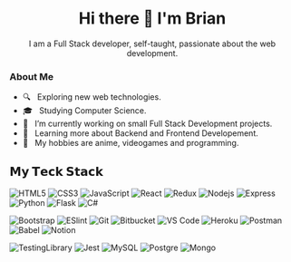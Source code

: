 <div align="center">
  <h1> Hi there 👋 I'm Brian </h1>
  I am a Full Stack developer, self-taught, passionate about the web development.
</div>

  <h3> About Me </h3>

  - 🔍 &nbsp; Exploring new web technologies.
  - 🎓 &nbsp; Studying Computer Science.
  - 💼 &nbsp; I’m currently working on small Full Stack Development projects.
  - 🎯 &nbsp; Learning more about Backend and Frontend Developement.
  - 🎉 &nbsp; My hobbies are anime, videogames and programming.


## 𝗠𝘆 𝗧𝗲𝗰𝗸 𝗦𝘁𝗮𝗰𝗸

![HTML5](https://img.shields.io/badge/-HTML5-%23E44D27?style=flat-square&logo=html5&logoColor=ffffff)
![CSS3](https://img.shields.io/badge/-CSS3-%231572B6?style=flat-square&logo=css3)
![JavaScript](https://img.shields.io/badge/-JavaScript-%23F7DF1C?style=flat-square&logo=javascript&logoColor=000000&labelColor=%23F7DF1C&color=%23FFCE5A)
![React](https://img.shields.io/badge/-React-%23282C34?style=flat-square&logo=react)
![Redux](https://img.shields.io/badge/redux-%23593d88.svg?style=flat&for-the-badge&logo=redux&logoColor=white)
![Nodejs](https://img.shields.io/badge/node.js-%2343853D.svg?style=flat&for-the-badge&logo=node-dot-js&logoColor=white)
![Express](https://img.shields.io/badge/express.js-%23404d59.svg?style=flat&for-the-badge&logo=express&logoColor=%2361DAFB)
![Python](https://img.shields.io/badge/python-%2314354C.svg?style=flat&for-the-badge&logo=python&logoColor=white)
![Flask](https://img.shields.io/badge/flask-%23000.svg?style=flat&for-the-badge&logo=flask&logoColor=white)
![C#](https://img.shields.io/badge/c%23-%23239120.svg?style=flat&for-the-badge&logo=c-sharp&logoColor=white)

![Bootstrap](https://img.shields.io/badge/bootstrap-%23563D7C.svg?style=flat&for-the-badge&logo=bootstrap&logoColor=white)
![ESlint](https://img.shields.io/badge/-ESLint-%234B32C3?style=flat-square&logo=eslint)
![Git](https://img.shields.io/badge/-Git-%23F05032?style=flat-square&logo=git&logoColor=%23ffffff)
![Bitbucket](https://img.shields.io/badge/bitbucket-%230047B3.svg?style=flat&for-the-badge&logo=bitbucket&logoColor=white)
![VS Code](https://img.shields.io/badge/-VSCode-%23007ACC?style=flat-square&logo=visual-studio-code)
![Heroku](https://img.shields.io/badge/heroku-%23430098.svg?style=flat&for-the-badge&logo=heroku&logoColor=white)
![Postman](https://img.shields.io/badge/Postman-FF6C37?style=flat&for-the-badge&logo=postman&logoColor=red)
![Babel](https://img.shields.io/badge/Babel-F9DC3e?style=flat&for-the-badge&logo=babel&logoColor=black")
![Notion](https://img.shields.io/badge/Notion-%23000000.svg?style=flat&for-the-badge&logo=notion&logoColor=white)

![TestingLibrary](https://img.shields.io/badge/-TestingLibrary-%23E33332?style=flat&for-the-badge&logo=testing-library&logoColor=white)
![Jest](https://img.shields.io/badge/-jest-%23C21325?style=flat&for-the-badge&logo=jest&logoColor=white)
![MySQL](https://img.shields.io/badge/mysql-%2300f.svg?style=flat&for-the-badge&logo=mysql&logoColor=white)
![Postgre](https://img.shields.io/badge/postgres-%23316192.svg?style=flat&for-the-badge&logo=postgresql&logoColor=white)
![Mongo](https://img.shields.io/badge/MongoDB-%234ea94b.svg?style=flat&for-the-badge&logo=mongodb&logoColor=white)
